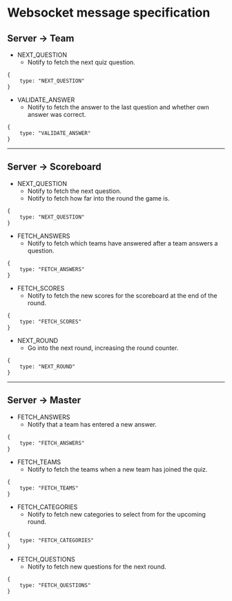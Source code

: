 # Websocket message specification
## Server -> Team

- NEXT_QUESTION
  - Notify to fetch the next quiz question.
```
{
    type: "NEXT_QUESTION"
}
```
- VALIDATE_ANSWER
  - Notify to fetch the answer to the last question and whether own answer was correct.
```
{
    type: "VALIDATE_ANSWER"
}
```
---

## Server -> Scoreboard
- NEXT_QUESTION
  - Notify to fetch the next question.
  - Notify to fetch how far into the round the game is.
```
{
    type: "NEXT_QUESTION"
}
```
- FETCH_ANSWERS
  - Notify to fetch which teams have answered after a team answers a question.
```
{
    type: "FETCH_ANSWERS"
}
```
- FETCH_SCORES
  - Notify to fetch the new scores for the scoreboard at the end of the round.
```
{
    type: "FETCH_SCORES"
}
```
- NEXT_ROUND
  - Go into the next round, increasing the round counter.
```
{
    type: "NEXT_ROUND"
}
```
---

## Server -> Master
- FETCH_ANSWERS
  - Notify that a team has entered a new answer.
```
{
    type: "FETCH_ANSWERS"
}
```
- FETCH_TEAMS
  - Notify to fetch the teams when a new team has joined the quiz.
```
{
    type: "FETCH_TEAMS"
}
```
- FETCH_CATEGORIES
  - Notify to fetch new categories to select from for the upcoming round.
```
{
    type: "FETCH_CATEGORIES"
}
```
- FETCH_QUESTIONS
  - Notify to fetch new questions for the next round.
```
{
    type: "FETCH_QUESTIONS"
}
```